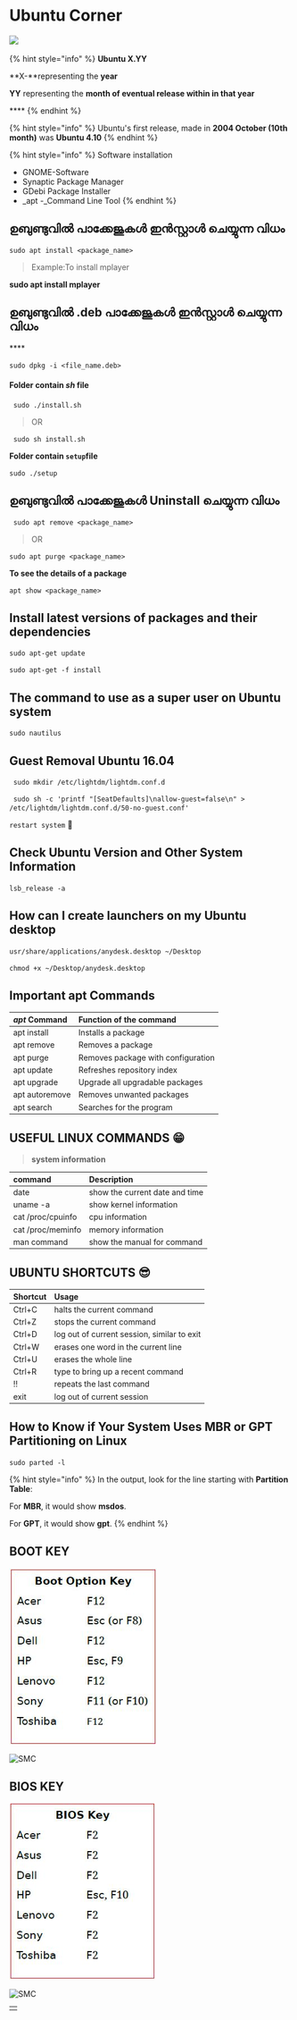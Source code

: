# Ubuntu Corner

![](../.gitbook/assets/ubuntu_plain_wordmark_logo_icon_146632.png)

{% hint style="info" %}
**Ubuntu X.YY**

**X-**representing the **year**

**YY** representing the **month of eventual release within in that year**

\*\*\*\*
{% endhint %}

{% hint style="info" %}
Ubuntu's first release, made in **2004 October \(10th month\)** was **Ubuntu 4.10**
{% endhint %}

{% hint style="info" %}
Software installation

* GNOME-Software
* Synaptic Package Manager
* GDebi Package Installer
* _apt -_Command Line Tool
{% endhint %}

## ഉബുണ്ടുവിൽ പാക്കേജുകൾ ഇൻസ്റ്റാൾ ചെയ്യുന്ന വിധം

```text
sudo apt install <package_name>
```

> Example:To install mplayer

**sudo apt install mplayer**



## **ഉബുണ്ടുവിൽ .deb പാക്കേജുകൾ ഇൻസ്റ്റാൾ ചെയ്യുന്ന വിധം**

\*\*\*\*

```text
sudo dpkg -i <file_name.deb>  
```

#### **Folder contain** _**sh**_ **file**

```text
 sudo ./install.sh
```

> OR

```text
 sudo sh install.sh               
```

**Folder contain `setup`file**

```text
sudo ./setup
```

## **ഉബുണ്ടുവിൽ പാക്കേജുകൾ Uninstall ചെയ്യുന്ന വിധം**

```text
 sudo apt remove <package_name>                         
```

> OR

```text
sudo apt purge <package_name>
```

**To see the details of a package**

```text
apt show <package_name>
```

## Install **latest versions of packages and their dependencies**

```text
sudo apt-get update
```

```text
sudo apt-get -f install
```

## **The command to use as a super user on Ubuntu system**

```text
sudo nautilus
```

##  **Guest Removal Ubuntu 16.04**

```text
 sudo mkdir /etc/lightdm/lightdm.conf.d
```



```text
 sudo sh -c 'printf "[SeatDefaults]\nallow-guest=false\n" > /etc/lightdm/lightdm.conf.d/50-no-guest.conf'
```

`restart system` 📶 

##  Check Ubuntu Version and Other System Information

```text
lsb_release -a
```

## How can I create launchers on my Ubuntu desktop

```text
usr/share/applications/anydesk.desktop ~/Desktop
```

```text
chmod +x ~/Desktop/anydesk.desktop
```

## Important apt Commands

| _apt_ Command | Function of the command |
| :--- | :--- |
| apt install | Installs a package |
| apt remove | Removes a package |
| apt purge | Removes package with configuration |
| apt update | Refreshes repository index |
| apt upgrade | Upgrade all upgradable packages |
| apt autoremove | Removes unwanted packages |
| apt search | Searches for the program |

## USEFUL LINUX COMMANDS 😁 

> **system information**

| **command** | Description |
| :--- | :--- |
| date | show the current date and time |
| uname -a |  show kernel information |
| cat /proc/cpuinfo |  cpu information |
| cat /proc/meminfo | memory information |
| man command | show the manual for command |

## UBUNTU SHORTCUTS 😎 

| Shortcut | Usage |
| :--- | :--- |
| Ctrl+C | halts the current command |
| Ctrl+Z | stops the current command |
| Ctrl+D | log out of current session, similar to exit |
| Ctrl+W | erases one word in the current line |
| Ctrl+U | erases the whole line |
| Ctrl+R |  type to bring up a recent command |
| !! | repeats the last command |
| exit | log out of current session |

## How to Know if Your System Uses MBR or GPT Partitioning on  Linux

```text
sudo parted -l
```

{% hint style="info" %}
 In the output, look for the line starting with **Partition Table**:

 For **MBR**, it would show **msdos**.

 For **GPT**, it would show **gpt**.
{% endhint %}

## BOOT KEY

![](../.gitbook/assets/boot.jpg)

![SMC](https://img.shields.io/badge/%20courtesy-KITE-120078)

## BIOS KEY

![](../.gitbook/assets/bios.jpg)

![SMC](https://img.shields.io/badge/%20courtesy-KITE-120078)

|  |
| :--- |
|  |


